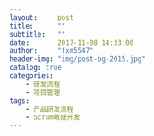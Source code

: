 ```yaml
---
layout:     post
title:      ""
subtitle:   ""
date:       2017-11-08 14:33:00
author:     "fxm5547"
header-img: "img/post-bg-2015.jpg"
catalog: true
categories:
    - 研发流程
    - 项目管理
tags:
    - 产品研发流程
    - Scrum敏捷开发
---
```

